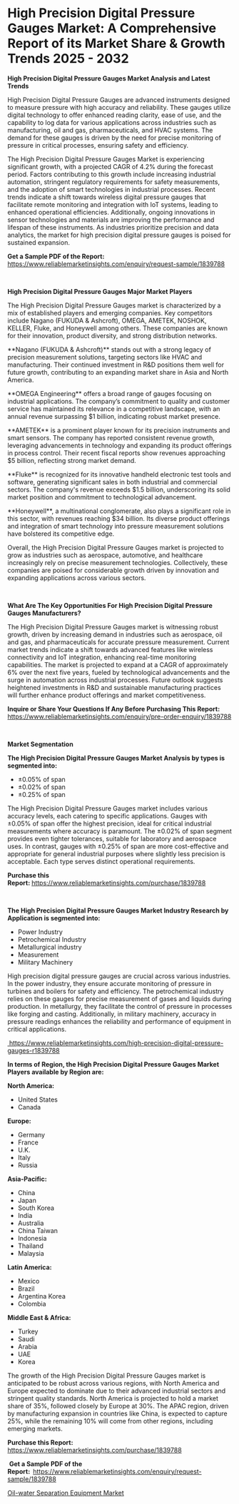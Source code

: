 <p><h1>High Precision Digital Pressure Gauges Market: A Comprehensive Report of its Market Share & Growth Trends 2025 - 2032</h1></p><p><strong>High Precision Digital Pressure Gauges Market Analysis and Latest Trends</strong></p>
<p><p>High Precision Digital Pressure Gauges are advanced instruments designed to measure pressure with high accuracy and reliability. These gauges utilize digital technology to offer enhanced reading clarity, ease of use, and the capability to log data for various applications across industries such as manufacturing, oil and gas, pharmaceuticals, and HVAC systems. The demand for these gauges is driven by the need for precise monitoring of pressure in critical processes, ensuring safety and efficiency.</p><p>The High Precision Digital Pressure Gauges Market is experiencing significant growth, with a projected CAGR of 4.2% during the forecast period. Factors contributing to this growth include increasing industrial automation, stringent regulatory requirements for safety measurements, and the adoption of smart technologies in industrial processes. Recent trends indicate a shift towards wireless digital pressure gauges that facilitate remote monitoring and integration with IoT systems, leading to enhanced operational efficiencies. Additionally, ongoing innovations in sensor technologies and materials are improving the performance and lifespan of these instruments. As industries prioritize precision and data analytics, the market for high precision digital pressure gauges is poised for sustained expansion.</p></p>
<p><strong>Get a Sample PDF of the Report:&nbsp;</strong> <a href="https://www.reliablemarketinsights.com/enquiry/request-sample/1839788?utm_campaign=2210&utm_medium=2&utm_source=Github&utm_content=ia&utm_term=12042025&utm_id=high-precision-digital-pressure-gauges">https://www.reliablemarketinsights.com/enquiry/request-sample/1839788</a></p>
<p>&nbsp;</p>
<p><strong>High Precision Digital Pressure Gauges Major Market Players</strong></p>
<p><p>The High Precision Digital Pressure Gauges market is characterized by a mix of established players and emerging companies. Key competitors include Nagano (FUKUDA & Ashcroft), OMEGA, AMETEK, NOSHOK, KELLER, Fluke, and Honeywell among others. These companies are known for their innovation, product diversity, and strong distribution networks.</p><p>**Nagano (FUKUDA & Ashcroft)** stands out with a strong legacy of precision measurement solutions, targeting sectors like HVAC and manufacturing. Their continued investment in R&D positions them well for future growth, contributing to an expanding market share in Asia and North America.</p><p>**OMEGA Engineering** offers a broad range of gauges focusing on industrial applications. The company’s commitment to quality and customer service has maintained its relevance in a competitive landscape, with an annual revenue surpassing $1 billion, indicating robust market presence.</p><p>**AMETEK** is a prominent player known for its precision instruments and smart sensors. The company has reported consistent revenue growth, leveraging advancements in technology and expanding its product offerings in process control. Their recent fiscal reports show revenues approaching $5 billion, reflecting strong market demand.</p><p>**Fluke** is recognized for its innovative handheld electronic test tools and software, generating significant sales in both industrial and commercial sectors. The company's revenue exceeds $1.5 billion, underscoring its solid market position and commitment to technological advancement.</p><p>**Honeywell**, a multinational conglomerate, also plays a significant role in this sector, with revenues reaching $34 billion. Its diverse product offerings and integration of smart technology into pressure measurement solutions have bolstered its competitive edge.</p><p>Overall, the High Precision Digital Pressure Gauges market is projected to grow as industries such as aerospace, automotive, and healthcare increasingly rely on precise measurement technologies. Collectively, these companies are poised for considerable growth driven by innovation and expanding applications across various sectors.</p></p>
<p>&nbsp;</p>
<p><strong>What Are The Key Opportunities For High Precision Digital Pressure Gauges Manufacturers?</strong></p>
<p><p>The High Precision Digital Pressure Gauges market is witnessing robust growth, driven by increasing demand in industries such as aerospace, oil and gas, and pharmaceuticals for accurate pressure measurement. Current market trends indicate a shift towards advanced features like wireless connectivity and IoT integration, enhancing real-time monitoring capabilities. The market is projected to expand at a CAGR of approximately 6% over the next five years, fueled by technological advancements and the surge in automation across industrial processes. Future outlook suggests heightened investments in R&D and sustainable manufacturing practices will further enhance product offerings and market competitiveness.</p></p>
<p><strong>Inquire or Share Your Questions If Any Before Purchasing This Report:</strong> <a href="https://www.reliablemarketinsights.com/enquiry/pre-order-enquiry/1839788?utm_campaign=2210&utm_medium=2&utm_source=Github&utm_content=ia&utm_term=12042025&utm_id=high-precision-digital-pressure-gauges">https://www.reliablemarketinsights.com/enquiry/pre-order-enquiry/1839788</a></p>
<p>&nbsp;</p>
<p><strong>Market Segmentation</strong></p>
<p><strong>The High Precision Digital Pressure Gauges Market Analysis by types is segmented into:</strong></p>
<p><ul><li>±0.05% of span</li><li>±0.02% of span</li><li>±0.25% of span</li></ul></p>
<p><p>The High Precision Digital Pressure Gauges market includes various accuracy levels, each catering to specific applications. Gauges with ±0.05% of span offer the highest precision, ideal for critical industrial measurements where accuracy is paramount. The ±0.02% of span segment provides even tighter tolerances, suitable for laboratory and aerospace uses. In contrast, gauges with ±0.25% of span are more cost-effective and appropriate for general industrial purposes where slightly less precision is acceptable. Each type serves distinct operational requirements.</p></p>
<p><strong>Purchase this Report:&nbsp;</strong><a href="https://www.reliablemarketinsights.com/purchase/1839788?utm_campaign=2210&utm_medium=2&utm_source=Github&utm_content=ia&utm_term=12042025&utm_id=high-precision-digital-pressure-gauges">https://www.reliablemarketinsights.com/purchase/1839788</a></p>
<p>&nbsp;</p>
<p><strong>The High Precision Digital Pressure Gauges Market Industry Research by Application is segmented into:</strong></p>
<p><ul><li>Power Industry</li><li>Petrochemical Industry</li><li>Metallurgical industry</li><li>Measurement</li><li>Military Machinery</li></ul></p>
<p><p>High precision digital pressure gauges are crucial across various industries. In the power industry, they ensure accurate monitoring of pressure in turbines and boilers for safety and efficiency. The petrochemical industry relies on these gauges for precise measurement of gases and liquids during production. In metallurgy, they facilitate the control of pressure in processes like forging and casting. Additionally, in military machinery, accuracy in pressure readings enhances the reliability and performance of equipment in critical applications.</p></p>
<p><a href="https://www.reliablemarketinsights.com/high-precision-digital-pressure-gauges-r1839788?utm_campaign=2210&utm_medium=2&utm_source=Github&utm_content=ia&utm_term=12042025&utm_id=high-precision-digital-pressure-gauges">&nbsp;https://www.reliablemarketinsights.com/high-precision-digital-pressure-gauges-r1839788</a></p>
<p><strong>In terms of Region, the High Precision Digital Pressure Gauges Market Players available by Region are:</strong></p>
<p>
    <p> <strong> North America: </strong>
        <ul>
            <li>United States</li>
            <li>Canada</li>
        </ul>
        </p> 
    <p> <strong> Europe: </strong>
        <ul>
            <li>Germany</li>
            <li>France</li>
            <li>U.K.</li>
            <li>Italy</li>
            <li>Russia</li>
        </ul>
        </p> 
    <p> <strong> Asia-Pacific: </strong>
        <ul>
            <li>China</li>
            <li>Japan</li>
            <li>South Korea</li>
            <li>India</li>
            <li>Australia</li>
            <li>China Taiwan</li>
            <li>Indonesia</li>
            <li>Thailand</li>
            <li>Malaysia</li>
        </ul>
        </p> 
    <p> <strong> Latin America: </strong>
        <ul>
            <li>Mexico</li>
            <li>Brazil</li>
            <li>Argentina Korea</li>
            <li>Colombia</li>
        </ul>
        </p> 
    <p> <strong> Middle East & Africa: </strong>
        <ul>
            <li>Turkey</li>
            <li>Saudi</li>
            <li>Arabia</li>
            <li>UAE</li>
            <li>Korea</li>
        </ul>
    </p>
    </p>
<p><p>The growth of the High Precision Digital Pressure Gauges market is anticipated to be robust across various regions, with North America and Europe expected to dominate due to their advanced industrial sectors and stringent quality standards. North America is projected to hold a market share of 35%, followed closely by Europe at 30%. The APAC region, driven by manufacturing expansion in countries like China, is expected to capture 25%, while the remaining 10% will come from other regions, including emerging markets.</p></p>
<p><strong>Purchase this Report: </strong><a href="https://www.reliablemarketinsights.com/purchase/1839788?utm_campaign=2210&utm_medium=2&utm_source=Github&utm_content=ia&utm_term=12042025&utm_id=high-precision-digital-pressure-gauges">https://www.reliablemarketinsights.com/purchase/1839788</a></p>
<p>&nbsp;<strong>Get a Sample PDF of the Report:&nbsp;&nbsp;</strong><a href="https://www.reliablemarketinsights.com/enquiry/request-sample/1839788?utm_campaign=2210&utm_medium=2&utm_source=Github&utm_content=ia&utm_term=12042025&utm_id=high-precision-digital-pressure-gauges">https://www.reliablemarketinsights.com/enquiry/request-sample/1839788</a></p>
<p><strong></strong></p>
<p><p><a href="https://github.com/sleeprudantf/Market-Research-Report-List-1/blob/main/oil-water-separation-equipment-market.md?utm_campaign=2210&utm_medium=2&utm_source=Github&utm_content=ia&utm_term=12042025&utm_id=high-precision-digital-pressure-gauges">Oil-water Separation Equipment Market</a></p></p>